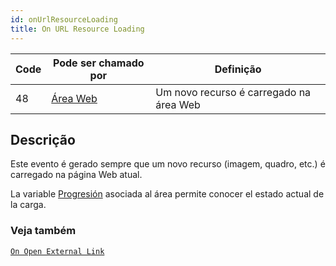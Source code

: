 ```yaml
---
id: onUrlResourceLoading
title: On URL Resource Loading
---
```


| Code | Pode ser chamado por                        | Definição                               |
| ---- | ------------------------------------------- | --------------------------------------- |
| 48   | [Área Web](FormObjects/webArea_overview.md) | Um novo recurso é carregado na área Web |

## Descrição

Este evento é gerado sempre que um novo recurso (imagem, quadro, etc.) é carregado na página Web atual.

La variable [Progresión](FormObjects/properties_WebArea.md#progression) asociada al área permite conocer el estado actual de la carga.

### Veja também

[`On Open External Link`](onOpenExternalLink.md)